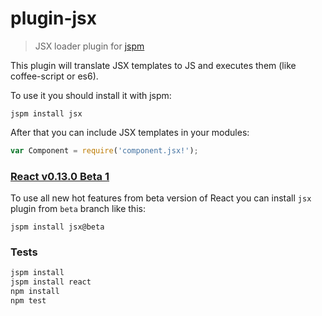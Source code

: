 # plugin-jsx

> JSX loader plugin for [jspm](https://jspm.io)

This plugin will translate JSX templates to JS and executes them (like coffee-script or es6).

To use it you should install it with jspm:

```
jspm install jsx
```

After that you can include JSX templates in your modules:

```js
var Component = require('component.jsx!');
```

### [React v0.13.0 Beta 1](http://facebook.github.io/react/blog/2015/01/27/react-v0.13.0-beta-1.html)

To use all new hot features from beta version of React you can install `jsx` plugin from `beta` branch like this:

```
jspm install jsx@beta
```

### Tests

```bash
jspm install
jspm install react
npm install
npm test
```
